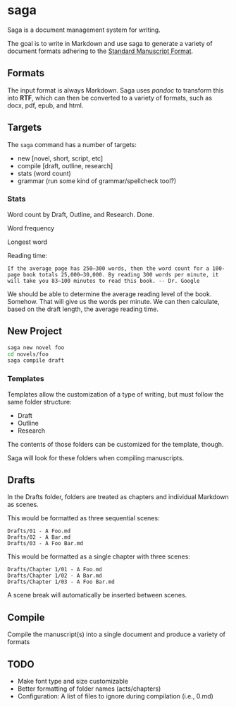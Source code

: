 # saga

Saga is a document management system for writing.

The goal is to write in Markdown and use saga to generate a variety of document formats adhering to the [Standard Manuscript Format](https://www.shunn.net/format/story.html).


## Formats

The input format is always Markdown. Saga uses _pandoc_ to transform this into **RTF**, which can then be converted to a variety of formats, such as docx, pdf, epub, and html.

## Targets

The `saga` command has a number of targets:
- new [novel, short, script, etc]
- compile [draft, outline, research]
- stats (word count)
- grammar (run some kind of grammar/spellcheck tool?)

### Stats

Word count by Draft, Outline, and Research. Done.

Word frequency

Longest word

Reading time:

    If the average page has 250–300 words, then the word count for a 100-page book totals 25,000–30,000. By reading 300 words per minute, it will take you 83–100 minutes to read this book. -- Dr. Google

We should be able to determine the average reading level of the book. Somehow. That will give us the words per minute. We can then calculate, based on the draft length, the average reading time.


## New Project

```bash
saga new novel foo
cd novels/foo
saga compile draft
```

### Templates

Templates allow the customization of a type of writing, but must follow the same folder structure:
- Draft
- Outline
- Research

The contents of those folders can be customized for the template, though.

Saga will look for these folders when compiling manuscripts.

## Drafts

In the Drafts folder, folders are treated as chapters and individual Markdown as scenes.

This would be formatted as three sequential scenes:

    Drafts/01 - A Foo.md
    Drafts/02 - A Bar.md
    Drafts/03 - A Foo Bar.md

This would be formatted as a single chapter with three scenes:

    Drafts/Chapter 1/01 - A Foo.md
    Drafts/Chapter 1/02 - A Bar.md
    Drafts/Chapter 1/03 - A Foo Bar.md

A scene break will automatically be inserted between scenes.

## Compile

Compile the manuscript(s) into a single document and produce a variety of formats


## TODO
- Make font type and size customizable
- Better formatting of folder names (acts/chapters)
- Configuration: A list of files to ignore during compilation (i.e., 0.md)
